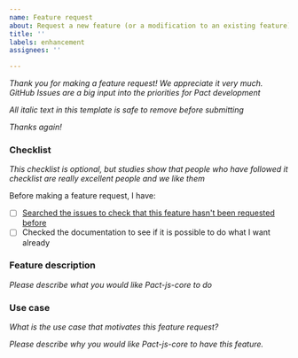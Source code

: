 ```yaml
---
name: Feature request
about: Request a new feature (or a modification to an existing feature)
title: ''
labels: enhancement
assignees: ''

---
```


_Thank you for making a feature request! We appreciate it very much. GitHub Issues are a big input into the priorities for Pact development_

_All italic text in this template is safe to remove before submitting_

_Thanks again!_

### Checklist

_This checklist is optional, but studies show that people who have followed it checklist are really excellent people and we like them_

Before making a feature request, I have: 

- [ ] [Searched the issues to check that this feature hasn't been requested before](https://github.com/pact-foundation/pact-cli/issues?q=is%3Aissue)
- [ ] Checked the documentation to see if it is possible to do what I want already 

### Feature description

_Please describe what you would like Pact-js-core to do_

### Use case

_What is the use case that motivates this feature request?_

_Please describe *why* you would like Pact-js-core to have this feature._
